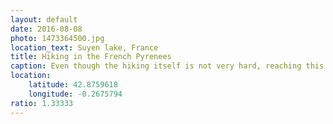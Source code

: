 ```yaml
---
layout: default
date: 2016-08-08
photo: 1473364500.jpg
location_text: Suyen lake, France
title: Hiking in the French Pyrenees
caption: Even though the hiking itself is not very hard, reaching this lake is a fantastic. The color of the water and its surroundings are fabulous. 
location:
    latitude: 42.8759618
    longitude: -0.2675794
ratio: 1.33333
---
```

